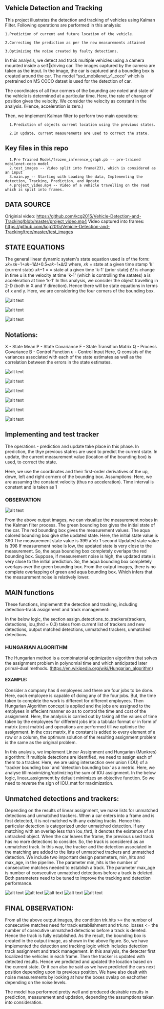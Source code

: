 ## Vehicle Detection and Tracking

This project illustrates the detection and tracking of vehicles using Kalman Filter. Following operations are performed in this analysis:

    1.Prediction of current and future location of the vehicle.
   
    2.Correcting the prediction as per the new measurements attained
   
    3.Optimizing the noise created by faulty detections.
   
In this analysis, we detect and track multiple vehicles using a camera mounted inside a selfdriving car. The images captured by the camera are taken as the input. In the image, the car is captured and a bounding box is created around the car. The model “ssd_mobilenet_v1_coco” which is pretrained on MS COCO datset is used for the detection of car.

The coordinates of all four corners of the bounding are noted and state of the vehicle is determined at a particular time. Here, the rate of change of position gives the velocity. We consider the velocity as constant in the analysis. (Hence, acceleration is zero.)

Then, we implement Kalman filter to perform two main operations:

      1.Prediction of objects current location using the previous states.
      
      2.In update, current measurements are used to correct the state.


## Key files in this repo

      1.Pre Trained Model/frozen_inference_graph.pb -- pre-trained mobilenet-coco model
      2.test_images -- Video split into frame(23), which is considered as an input
      3.main.py -- Starting with Loading the data, Implementing the detection, Tracking, Prediction, and Update  
      4.project_video.mp4 -- Video of a vehicle travelling on the road which is split into frames.
 

## DATA SOURCE

Originial video:
https://github.com/kcg2015/Vehicle-Detection-and-Tracking/blob/master/project_video.mp4
Video captured into frames:
https://github.com/kcg2015/Vehicle-Detection-and-Tracking/tree/master/test_images

## STATE EQUATIONS

The general linear dynamic system's state equation used is of the form:  𝑥𝑘=𝑥𝑘−1+𝑢𝑘−1Δ𝑡+0.5∗𝑎𝑘−1∗Δ𝑡2 
where,
𝑥𝑘  = state at a given time stamp 'k' (current state)
𝑥𝑘−1  = = state at a given time 'k-1' (prior state)
Δ𝑡  is change in time
u is the velocity at time 'k-1' (which is controlling the satates)
a is acceleration at time 'k-1'
In this analysis, we consider the object travelling in 2-D (both in X and Y direction).
Hence there will be state equations in terms of x and y.
Here, we are considering the four corners of the bounding box.


![alt text](https://github.com/Karthika-ai/Vehicle-Detection-and-Tracking-Using-Kalman-Filter/blob/main/Screenshots/Screen%20Shot%202022-03-19%20at%208.44.05%20PM.png?raw=true)


![alt text](https://github.com/Karthika-ai/Vehicle-Detection-and-Tracking-Using-Kalman-Filter/blob/main/Screenshots/1.png?raw=true)

![alt text](https://github.com/Karthika-ai/Vehicle-Detection-and-Tracking-Using-Kalman-Filter/blob/main/Screenshots/2.png?raw=true)



## Notations:

X - State Mean
P - State Covariance
F - State Transition Matrix
Q - Process Covariance
B - Control Function
u - Control Input
Here, Q consists of the variances associated with each of the state estimates as well as the correlation between the errors in the state estimates. 

![alt text](https://github.com/Karthika-ai/Vehicle-Detection-and-Tracking-Using-Kalman-Filter/blob/main/Screenshots/Screen%20Shot%202022-03-19%20at%208.36.58%20PM.png?raw=true)

![alt text](https://github.com/Karthika-ai/Vehicle-Detection-and-Tracking-Using-Kalman-Filter/blob/main/Screenshots/3.png?raw=true)

![alt text](https://github.com/Karthika-ai/Vehicle-Detection-and-Tracking-Using-Kalman-Filter/blob/main/Screenshots/4.png?raw=true)

![alt text](https://github.com/Karthika-ai/Vehicle-Detection-and-Tracking-Using-Kalman-Filter/blob/main/Screenshots/5.png?raw=true)

![alt text](https://github.com/Karthika-ai/Vehicle-Detection-and-Tracking-Using-Kalman-Filter/blob/main/Screenshots/6.png?raw=true)

![alt text](https://github.com/Karthika-ai/Vehicle-Detection-and-Tracking-Using-Kalman-Filter/blob/main/Screenshots/7.png?raw=true)


## Implementing and test tracker

The operations - prediction and update take place in this phase.
In prediction, the thye previous statres are used to predict the current state. In update, the current measurement value (location of the bounding box) is used, to correct the state.

Here, we use the coordinates and their first-order derivatives of the up, down, left and right cornerx of the bounding box.
Assumptions:
Here, we are assuming the constant velocity (thus no acceleration).
Time interval is constant and is taken as 1

### OBSERVATION

![alt text](https://github.com/kcg2015/Vehicle-Detection-and-Tracking/raw/master/example_imgs/low_meas_noise.png)


From the above output images, we can visualize the measurement noises in the Kalman filter process.
The green bounding box gives the initial state of the car. The red bounding box gives the measurement values. The aqua colored bounding box give sthe updated state.
Here, the initial state value is 390 The measurement state value is 399 afetr 1 second Updated state value is 398
If measurement noise is low, the updated state is very close to the measurement. So, the aqua bounding box completely overlaps the red bounding box.
Suppose, if measurement noise is high, the updated state is very close to the initial prediction. So, the aqua bounding box completely overlaps over the green bounding box.
From the output images, there is no complete overlapping of green and aqua bounding box. Which infers that the measurement noise is relatively lower.


## MAIN functions

These functions, implementt the detection and tracking, including detection-track assignment and track management:

In the below logic, the section assign_detections_to_trackers(trackers, detections, iou_thrd = 0.3) takes from current list of trackers and new detections, output matched detections, unmatched trackers, unmatched detections.

### HUNGARIAN ALGORITHM

The Hungarian method is a combinatorial optimization algorithm that solves the assignment problem in polynomial time and which anticipated later primal–dual methods. (https://en.wikipedia.org/wiki/Hungarian_algorithm)

#### EXAMPLE:

Consider a company has 4 employees and there are four jobs to be done. Here, each employee is capable of doing any of the four jobs. But, the time taken to complete the work is different for different employees. Then Hungarian Algorithm concept is applied and the jobs are assigned to the emplyees in effecient manner so as to control the time and cost of the assignment.
Here, the analysis is carried out by taking all the values of time taken by the employees for different jobs into a tablular format or in form of matrix (cost matrix) and operations are performed till we optimise the assignment.
In the cost matrix, if a constant is added to every element of a row or a column, the optimum solution of the resulting assignment problem is the same as the original problem.

In this analysis, we implement Linear Assignment and Hungarian (Munkres) algorithm:
If multiple detections are identified, we need to assign each of them to a tracker. Here, we are using intersection over union (IOU) of a 'tracker bounding box' and 'detection bounding box' as a metric. Here, we analyse till maximizing/optimizing the sum of IOU assignment.
In the below logic, linear_assignment by default minimizes an objective function. So we need to reverse the sign of IOU_mat for maximization.

## Unmatched detections and trackers:

Depending on the results of linear assignment, we make lists for unmatched detections and unmatched trackers.
When a car enters into a frame and is first detected, it is not matched with any existing tracks. Hence this particular detection is categorized under unmatched detection. If any matching with an overlap less than iou_thrd, it denotes the existence of an untracked object. When the car leaves the frame, the previous used track has no more detections to consider. So, the track is considered as an unmatched track.
In this way, the tracker and the detection associated in the matching are added to the lists of unmatched trackers and unmatched detection.
We include two important design parameters, min_hits and max_age, in the pipeline. The parameter min_hits is the number of consecutive matches needed to establish a track. The parameter max_age is number of consecutive unmatched detections before a track is deleted. Both parameters need to be tuned to improve the tracking and detection performance.


![alt text]()
![alt text]()
![alt text]()
![alt text]()
![alt text]()



## FINAL OBSERVATION:

From all the above output images, the condition trk.hits >= the number of consecutive matches need for track establishment and trk.no_losses <= the number of cosecutive unmatched detections before a track is deleted. Hence the track is fully established.
As the result, the bounding box is created in the output image, as shown in the above figure.
So, we have implemented the detection and tracking logic which includes detection track assignment and track management. In this analysis, the detecter first localized the vehicles in each frame. Then the tracker is updated with detected results. Hence we predicted and updated the location based on the current state. Or it can also be said as we have predicted the cars next position depending upon its previous position. We have also dealt with noise measurements by looking at how the boxes ovelap on eachother depending on the noise levels.

The model has performed pretty well and produced desirable results in prediction, measurement and updation, depending the assumptions taken into consideration.

